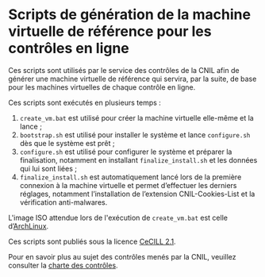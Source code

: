 # Scripts de génération de la machine virtuelle de référence pour les contrôles en ligne

Ces scripts sont utilisés par le service des contrôles de la CNIL afin de générer une machine virtuelle de référence qui servira, par la suite, de base pour les machines virtuelles de chaque contrôle en ligne.

Ces scripts sont exécutés en plusieurs temps :

1. `create_vm.bat` est utilisé pour créer la machine virtuelle elle-même et la lance ;
2. `bootstrap.sh` est utilisé pour installer le système et lance `configure.sh` dès que le système est prêt ;
3. `configure.sh` est utilisé pour configurer le système et préparer la finalisation, notamment en installant `finalize_install.sh` et les données qui lui sont liées ;
4. `finalize_install.sh` est automatiquement lancé lors de la première connexion à la machine virtuelle et permet d’effectuer les derniers réglages, notamment l’installation de l’extension CNIL-Cookies-List et la vérification anti-malwares.

L'image ISO attendue lors de l'exécution de `create_vm.bat` est celle d’[ArchLinux][archlinux_download].

Ces scripts sont publiés sous la licence [CeCILL 2.1][cecill].

Pour en savoir plus au sujet des contrôles menés par la CNIL, veuillez consulter la [charte des contrôles][charte_controles].

[archlinux_download]: https://archlinux.org/download/
[cecill]: https://cecill.info/
[charte_controles]: https://www.cnil.fr/fr/controles-de-la-cnil-une-charte-pour-tout-comprendre